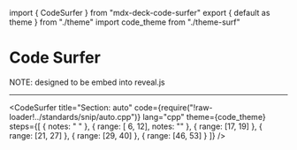 import { CodeSurfer } from "mdx-deck-code-surfer"
export { default as theme } from "./theme"
import code_theme from "./theme-surf"

# Code Surfer

NOTE: designed to be embed into reveal.js

---
<CodeSurfer
  title="Section: auto"
  code={require("!raw-loader!../standards/snip/auto.cpp")}
  lang="cpp"
  theme={code_theme}
  steps={[
    { notes: " " },
    { range: [ 6, 12], notes: "" },
    { range: [17, 19] },
    { range: [21, 27] },
    { range: [29, 40] },
    { range: [46, 53] }
  ]}
/>

